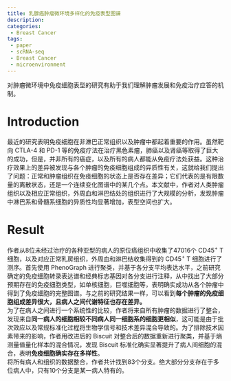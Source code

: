 ```yaml
---
title: 乳腺癌肿瘤微环境多样化的免疫表型图谱
description: 
categories:
 - Breast Cancer
tags:
 - paper
 - scRNA-seq
 - Breast Cancer
 - microenvironment
---
```


对肿瘤微环境中免疫细胞表型的研究有助于我们理解肿瘤发展和免疫治疗应答的机制。

<!-- more -->

# Introduction
最近的研究表明免疫细胞在非淋巴正常组织以及肿瘤中都起着重要的作用。虽然靶向 CTLA-4 和 PD-1 等的免疫疗法在治疗黑色素瘤，肺癌以及肾癌等取得了巨大的成功，但是，并非所有的癌症，以及所有的病人都能从免疫疗法处获益。这种治疗效果上的差异被发现与各个肿瘤的免疫细胞组成的异质性有关，这就给我们提出了问题：正常和肿瘤组织在免疫细胞的状态上是否存在差异；它们代表的是有限数量的离散状态，还是一个连续变化图谱中的某几个点。本文献中，作者对人类肿瘤组织以及相应正常组织，外周血和淋巴结处的组织进行了大规模的分析，发现肿瘤中淋巴系和骨髓系细胞的异质性均显著增加，表型空间也扩大。  
  
# Result
作者从8位未经过治疗的各种亚型的病人的原位癌组织中收集了47016个 CD45<sup>+</sup> T 细胞，以及对应正常乳房组织，外周血和淋巴结收集得到的 CD45<sup>+</sup> T 细胞进行了测序。首先使用 PhenoGraph 进行聚类，并基于各分支平均表达水平，之前研究确定的免疫细胞转录表达谱和经典标志基因对各分支进行注释，从中找出了大部分预期存在的免疫细胞类型，如单核细胞，巨噬细胞等，表明确实成功从各个肿瘤中得到了免疫细胞的完整图谱。与之前的研究结果一样，可以看到**每个肿瘤的免疫细胞组成差异很大，且病人之间代谢特征也存在差异。**  
为了在病人之间进行一个系统性的比较，作者将来自所有肿瘤的数据进行了整合，发现来自**同一病人的细胞相较不同病人同一细胞系的细胞更相似**，这可能是由于批次效应以及常规标准化过程将生物学信号和技术差异混合导致的。为了排除技术因素带来的影响，作者用改进后的 Biscuit 对整合后的数据重新进行聚类，并基于熵测量值量化样本的混合情况，发现 Biscuit 标准化确实显著提升了病人间细胞的混合，表明**免疫细胞确实存在多样性**。  
将所有病人和组织的数据整合，作者共计找到83个分支。绝大部分分支存在于多位病人中，只有10个分支是某一病人特有的。
